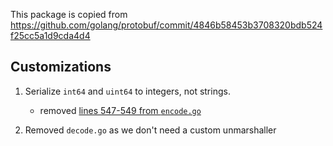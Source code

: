 This package is copied from https://github.com/golang/protobuf/commit/4846b58453b3708320bdb524f25cc5a1d9cda4d4


## Customizations

1. Serialize `int64` and `uint64` to integers, not strings.
    
    - removed [lines 547-549 from `encode.go`](https://github.com/golang/protobuf/blob/4846b58453b3708320bdb524f25cc5a1d9cda4d4/jsonpb/encode.go#L547-L549)

2. Removed `decode.go` as we don't need a custom unmarshaller
